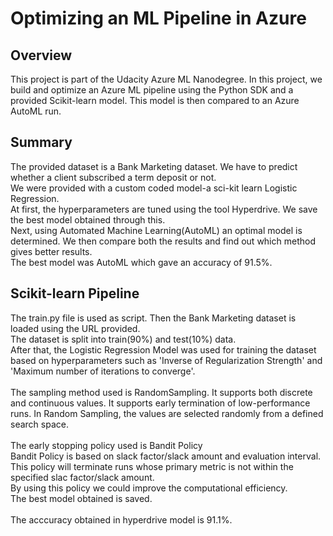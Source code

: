 # Optimizing an ML Pipeline in Azure

## Overview
This project is part of the Udacity Azure ML Nanodegree.
In this project, we build and optimize an Azure ML pipeline using the Python SDK and a provided Scikit-learn model.
This model is then compared to an Azure AutoML run.

## Summary
The provided dataset is a Bank Marketing dataset. We have to predict whether a client subscribed a term deposit or not. <br>
We were provided with a custom coded model-a sci-kit learn Logistic Regression.<br>
At first, the hyperparameters are tuned using the tool Hyperdrive. We save the best model obtained through this.<br>
Next, using Automated Machine Learning(AutoML) an optimal model is determined. We then compare both the results and find out which method gives better results.<br> 
The best model was AutoML which gave an accuracy of 91.5%.

## Scikit-learn Pipeline
The train.py file is used as script. Then the Bank Marketing dataset is loaded using the URL provided.<br>
The dataset is split into train(90%) and test(10%) data.<br>
After that, the Logistic Regression Model was used for training the dataset based on hyperparameters such as 'Inverse of Regularization Strength' and 'Maximum number of iterations to converge'.<br>
<br>
The sampling method used is RandomSampling. It supports both discrete and continuous values. It supports early termination of low-performance runs. In Random Sampling, the values are selected randomly from a defined search space.<br>
<br>
The early stopping policy used is Bandit Policy<br>
Bandit Policy is based on slack factor/slack amount and evaluation interval.<br>
This policy will terminate runs whose primary metric is not within the specified slac factor/slack amount.<br>
By using this policy we could improve the computational efficiency.<br>
The best model obtained is saved.<br>
<br>
The acccuracy obtained in hyperdrive model is 91.1%.
